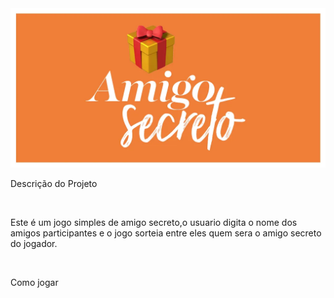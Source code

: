 <img src = "https://github.com/edjonesgley/amigo_secreto/blob/main/challenge-amigo-secreto_pt-main/assets/amigo.png" alt = "Foto com o nome do projeto">
<p>Descrição do Projeto</p>
<br>
<p>Este é um jogo simples de amigo secreto,o usuario digita o nome dos amigos participantes e o jogo sorteia entre eles quem sera o amigo secreto do jogador.</p>
<br>
<p>Como jogar</p>
<br>

